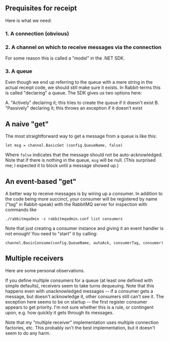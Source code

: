 ## Prequisites for receipt

Here is what we need:

### 1. A connection (obvious)

### 2. A channel on which to receive messages via the connection 

For some reason this is called a "model" in the .NET SDK.

### 3. A queue

Even though we end up referring to the queue with a mere string in the actual
receipt code, we should still make sure it exists. In Rabbit-terms this is
called "declaring" a queue. The SDK gives us two options here:

A. "Actively" declaring it; this tries to create the queue if it doesn't exist
B. "Passively" declaring it; this throws an exception if it doesn't exist

## A naive "get"

The most straightforward way to get a message from a queue is like this:

```
let msg = channel.BasicGet (config.QueueName, false)
```

Where `false` indicates that the message should not be auto-acknowledged. Note 
that if there is nothing in the queue, `msg` will be null. (This surprised me;
I expected it to block until a message showed up.)

## An event-based "get"

A better way to receive messages is by wiring up a consumer. In addition to
the code being more succinct, your consumer will be registered by name ("tag"
in Rabbit-speak) with the RabbitMQ server for inspection with commands like

```
./rabbitmqadmin -c rabbitmqadmin.conf list consumers
```

Note that just creating a consumer instance and giving it an event handler is
not enough! You need to "start" it by calling:

```
channel.BasicConsume(config.QueueName, autoAck, consumerTag, consumer)
```



## Multiple receivers

Here are some personal observations.

If you define multiple consumers for a queue (at least one defined with simple
defaults), receivers seem to take turns dequeuing. Note that this happens even
with unacknowledged messages -- if a consumer gets a message, but doesn't 
acknowledge it, other consumers still can't see it. The exception here seems to
be on startup -- the first register consumer appears to get priority. I'm not
sure whether this is a rule, or contingent upon, e.g. how quickly it gets 
through its messages.

Note that my "multiple receiver" implementation uses multiple connection 
factories, etc. This probably isn't the best implementation, but it doesn't
seem to do any harm.